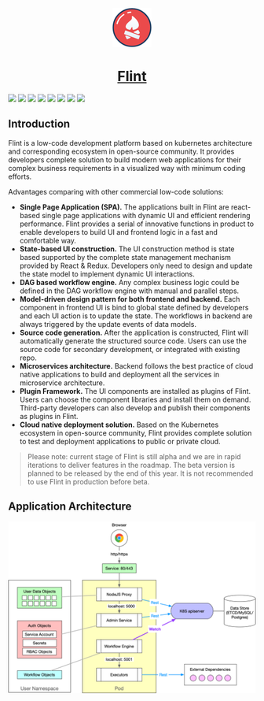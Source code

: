 <p align="center">
  <img src="resources/img/logo-sm.png" style="max-width: 80px;"/><br/>
  <h1 align="center"><a href="https://flintdev.github.io/docs">Flint</a></h1>
</p>

[![](https://img.shields.io/badge/download-Mac-brightgreen)](https://github.com/flintdev/flint/releases/latest)
![](https://img.shields.io/badge/stage-alpha-red)
![](https://img.shields.io/github/v/release/flintdev/flint)
![](https://img.shields.io/github/release-date/flintdev/flint)
![](https://img.shields.io/david/flintdev/flint)
![](https://img.shields.io/badge/platform-MacOS-orange)
![](https://img.shields.io/github/license/flintdev/flint)
![](https://img.shields.io/github/package-json/dependency-version/flintdev/flint/dev/electron)

## Introduction

Flint is a low-code development platform based on kubernetes architecture and corresponding ecosystem in open-source community. 
It provides developers complete solution to build modern web applications for their complex business requirements in a visualized way with minimum coding efforts.

Advantages comparing with other commercial low-code solutions:

* **Single Page Application (SPA).** The applications built in Flint are react-based single page applications with dynamic UI and efficient rendering performance. 
Flint provides a serial of innovative functions in product to enable developers to build UI and frontend logic in a fast and comfortable way.
* **State-based UI construction.** The UI construction method is state based supported by the complete state management mechanism provided by React & Redux. 
Developers only need to design and update the state model to implement dynamic UI interactions.
* **DAG based workflow engine.** Any complex business logic could be defined in the DAG workflow engine with manual and parallel steps.
* **Model-driven design pattern for both frontend and backend.** Each component in frontend UI is bind to global state defined by developers and each UI action is to update the state. 
The workflows in backend are always triggered by the update events of data models.
* **Source code generation.** After the application is constructed, Flint will automatically generate the structured source code. Users can use the source code for secondary development, or 
integrated with existing repo.
* **Microservices architecture.** Backend follows the best practice of cloud native applications to build and deployment all the services in microservice architecture.
* **Plugin Framework.** The UI components are installed as plugins of Flint. Users can choose the component libraries and install them on demand. Third-party developers can also develop and publish their components as plugins in Flint.
* **Cloud native deployment solution.** Based on the Kubernetes ecosystem in open-source community, Flint provides complete solution to test and deployment applications to public or private cloud. 

> Please note: current stage of Flint is still alpha and we are in rapid iterations to deliver features in the roadmap. The beta version is planned to be released by the end of this year. It is not recommended to use Flint in production before beta.

## Application Architecture

![](resources/docs/app-arch.png)